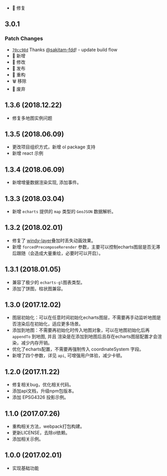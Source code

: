 - 🐞 修复

## 3.0.1

### Patch Changes

- [`70cc98d`](https://github.com/sakitam-fdd/ol3Echarts/commit/70cc98dac78664c988c6f4b0dd3c6c45681d4e98) Thanks [@sakitam-fdd](https://github.com/sakitam-fdd)! - update build flow
- 🌟 新增
- 💄 修改
- 📖 发布
- 📝 重构
- 🗑 移除
- 🙅 废弃

## 1.3.6 (2018.12.22)

- 修复多地图实例问题

## 1.3.5 (2018.06.09)

- 更改项目组织方式，新增 ol package 支持
- 新增 react 示例

## 1.3.4 (2018.06.09)

- 新增增量数据渲染实现, 添加事件。

## 1.3.3 (2018.03.04)

- 新增 `echarts` 提供的 `map` 类型的 `GeoJSON` 数据解析。

## 1.3.2 (2018.02.01)

- 修复了 [windy-layer](https://github.com/sakitam-fdd/wind-layer)叠加时丢失动画效果。
- 新增 `forcedPrecomposeRerender` 参数，主要可以控制echarts图层是否无滞后跟随（会造成大量重绘，必要时可以开启）。

## 1.3.1 (2018.01.05)

- 兼容了极少的 `echarts-gl`图表类型。
- 添加了饼图，柱状图兼容。

## 1.3.0 (2017.12.02)

- 图层初始化：可以在任意时间初始化echarts图层，不需要再手动监听地图是否渲染后在初始化，适应更多场景。
- 添加到地图：不需要再初始化时传入地图对象，可以在地图初始化后再 `appendTo` 到地图, 并且
  渲染是在添加到地图后且存在echarts图层配置才会渲染，减少内存开销。
- 优化了echarts配置，不需要再强制传入 coordinateSystem 字段。
- 新增了四个参数，详见 `api`, 可增强用户体验，减少卡顿。

## 1.2.0 (2017.11.22)

- 修复相关bug，优化相关代码。
- 添加api文档，升级npm包版本。
- 添加 EPSG4326 投影示例。

## 1.1.0 (2017.07.26)

- 重构相关方法，webpack打包构建。
- 更新LICENSE，去除ol依赖。
- 添加相关示例。

## 1.0.0 (2017.02.01)

- 实现基础功能
